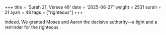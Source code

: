 +++
title = 'Surah 21, Verses 48'
date = '2025-08-27'
weight = 2531
surah = 21
ayah = 48
tags = ["righteous"]
+++

Indeed, We granted Moses and Aaron the decisive authority—a light and a reminder for the righteous,